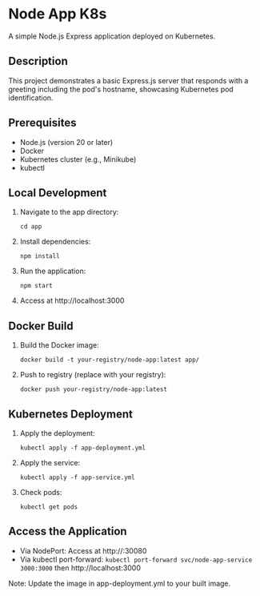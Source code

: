 # Node App K8s

A simple Node.js Express application deployed on Kubernetes.

## Description

This project demonstrates a basic Express.js server that responds with a greeting including the pod's hostname, showcasing Kubernetes pod identification.

## Prerequisites

- Node.js (version 20 or later)
- Docker
- Kubernetes cluster (e.g., Minikube)
- kubectl

## Local Development

1. Navigate to the app directory:
   ```
   cd app
   ```

2. Install dependencies:
   ```
   npm install
   ```

3. Run the application:
   ```
   npm start
   ```

4. Access at http://localhost:3000

## Docker Build

1. Build the Docker image:
   ```
   docker build -t your-registry/node-app:latest app/
   ```

2. Push to registry (replace with your registry):
   ```
   docker push your-registry/node-app:latest
   ```

## Kubernetes Deployment

1. Apply the deployment:
   ```
   kubectl apply -f app-deployment.yml
   ```

2. Apply the service:
   ```
   kubectl apply -f app-service.yml
   ```

3. Check pods:
   ```
   kubectl get pods
   ```

## Access the Application

- Via NodePort: Access at http://<node-ip>:30080
- Via kubectl port-forward: `kubectl port-forward svc/node-app-service 3000:3000` then http://localhost:3000

Note: Update the image in app-deployment.yml to your built image.
